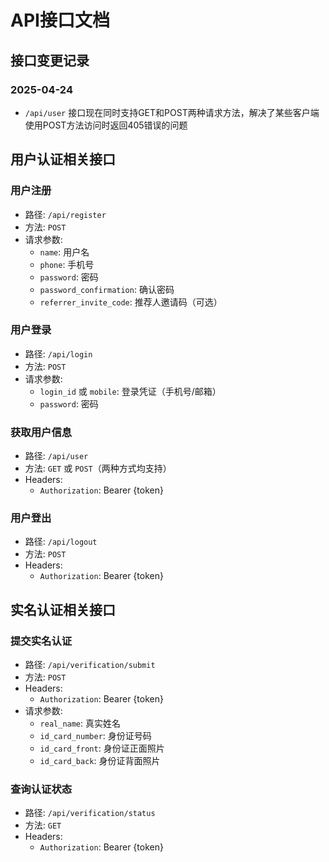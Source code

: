 # API接口文档

## 接口变更记录

### 2025-04-24
- `/api/user` 接口现在同时支持GET和POST两种请求方法，解决了某些客户端使用POST方法访问时返回405错误的问题

## 用户认证相关接口

### 用户注册
- 路径: `/api/register`
- 方法: `POST`
- 请求参数:
  - `name`: 用户名
  - `phone`: 手机号
  - `password`: 密码
  - `password_confirmation`: 确认密码
  - `referrer_invite_code`: 推荐人邀请码（可选）

### 用户登录
- 路径: `/api/login`
- 方法: `POST`
- 请求参数:
  - `login_id` 或 `mobile`: 登录凭证（手机号/邮箱）
  - `password`: 密码

### 获取用户信息
- 路径: `/api/user`
- 方法: `GET` 或 `POST`（两种方式均支持）
- Headers:
  - `Authorization`: Bearer {token}

### 用户登出
- 路径: `/api/logout`
- 方法: `POST`
- Headers:
  - `Authorization`: Bearer {token}

## 实名认证相关接口

### 提交实名认证
- 路径: `/api/verification/submit`
- 方法: `POST`
- Headers:
  - `Authorization`: Bearer {token}
- 请求参数:
  - `real_name`: 真实姓名
  - `id_card_number`: 身份证号码
  - `id_card_front`: 身份证正面照片
  - `id_card_back`: 身份证背面照片

### 查询认证状态
- 路径: `/api/verification/status`
- 方法: `GET`
- Headers:
  - `Authorization`: Bearer {token} 